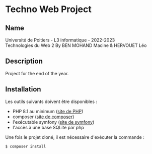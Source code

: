 # Techno Web Project

## Name
Université de Poitiers - L3 informatique - 2022-2023  
Technologies du Web 2
By BEN MOHAND Macine & HERVOUET Léo

## Description
Project for the end of the year.


## Installation
Les outils suivants doivent être disponibles&nbsp;:

   * PHP 8.1 au minimum ([site de PHP](https://php.net))
   * composer ([site de composer](https://getcomposer.org))
   * l'exécutable symfony ([site de symfony](https://symfony.com))
   * l'accès à une base SQLite par php

Une fois le projet cloné, il est nécessaire d'exécuter la commande&nbsp;:  
```bash
$ composer install
```
